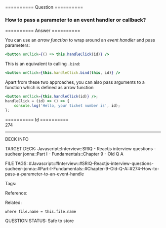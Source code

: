 ========== Question ==========  

### How to pass a parameter to an event handler or callback?  

========== Answer ==========  

You can use an _arrow function_ to wrap around an _event handler_ and pass
parameters:

```jsx
<button onClick={() => this.handleClick(id)} />
```

This is an equivalent to calling `.bind`:

```jsx
<button onClick={this.handleClick.bind(this, id)} />
```

Apart from these two approaches, you can also pass arguments to a function which
is defined as arrow function

```jsx
<button onClick={this.handleClick(id)} />;
handleClick = (id) => () => {
    console.log('Hello, your ticket number is', id);
};
```

========== Id ==========  
274

---

DECK INFO

TARGET DECK: Javascript::Interview::SRIQ - Reactjs interview questions - sudheer jonna::Part I - Fundamentals::Chapter 9 - Old Q A

FILE TAGS: #Javascript::#Interview::#SRIQ-Reactjs-interview-questions-sudheer-jonna::#Part-I-Fundamentals::#Chapter-9-Old-Q-A::#274-How-to-pass-a-parameter-to-an-event-handle

Tags:

Reference:

Related:

```dataview
where file.name = this.file.name
```
QUESTION STATUS: Safe to store
